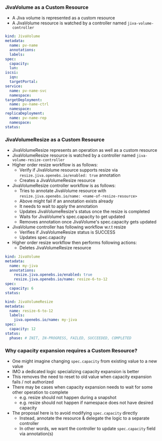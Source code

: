 ### JivaVolume as a Custom Resource
- A Jiva volume is represented as a custom resource
- A JivaVolume resource is watched by a controller named `jiva-volume-controller`

```yaml
kind: JivaVolume
metadata:
  name: pv-name
  annotations:
  labels:
spec:
  capacity:
  lun:
iscsi:
  iqn:
  targetPortal:
service:
  name: pv-name-svc
  namespace:
targetDeployment:
  name: pv-name-ctrl
  namespace:
replicaDeployment:
  name: pv-name-rep
  namespace:
status:
```

### JivaVolumeResize as a Custom Resource
- JivaVolumeResize represents an operation as well as a custom resource
- JivaVolumeResize resource is watched by a controller named `jiva-volume-resize-controller`
- Higher order resize workflow is as follows:
  - Verify if JivaVolume resource supports resize via `resize.jiva.openebs.io/enabled: true` annotation
  - Creates a JivaVolumeResize resource
- JivaVolumeResize controller workflow is as follows:
  - Tries to annotate JivaVolume resource with `resize.jiva.openebs.io/name: <name-of-resize-resource>`
  - Above might fail if an annotation exists already
  - It needs to wait to apply the annotation
  - Updates JivaVolumeResize's status once the resize is completed
  - Waits for JivaVolume's spec.capacity to get updated
  - Removes annotation once JivaVolume's spec.capacity gets updated
- JivaVolume controller has following workflow w.r.t resize
  - Verifies if JivaVolumeResize status is SUCCESS
  - Updates spec.capacity
- Higher order resize workflow then performs following actions:
  - Deletes JivaVolumeResize resource

```yaml
kind: JivaVolume
metadata:
  name: my-jiva
  annotations:
    resize.jiva.openebs.io/enabled: true
    resize.jiva.openebs.io/name: resize-6-to-12
spec:
  capacity: 6
status:
```

```yaml
kind: JivaVolumeResize
metadata:
  name: resize-6-to-12
  labels:
    jiva.openebs.io/name: my-jiva
spec:
  capacity: 12
status:
  phase: # INIT, IN-PROGRESS, FAILED, SUCCEEDED, COMPLETED
```

### Why capacity expansion requires a Custom Resource?
- One might imagine changing `spec.capacity` from existing value to a new value
- IMO a dedicated logic specializing capacity expansion is better
- This removes the need to reset to old value when capacity expansion fails / not authorized
- There may be cases when capacity expansion needs to wait for some other operation to complete
  - e.g. resize should not happen during a snapshot
  - e.g. resize should not happen if namespace does not have desired capacity
- The proposal here is to avoid modifying `spec.capacity` directly
  - Instead, annotate the resource & delegate the logic to a separate controller
  - In other words, we want the controller to update `spec.capacity` field via annotation(s)
